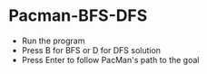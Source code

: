 # Pacman-BFS-DFS

* Run the program
* Press B for BFS or D for DFS solution
* Press Enter to follow PacMan's path to the goal


